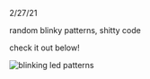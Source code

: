 2/27/21

random blinky patterns, shitty code

check it out below!

![blinking led patterns](https://cloud-a2v5elt2o-hack-club-bot.vercel.app/0hnet-image.gif)
